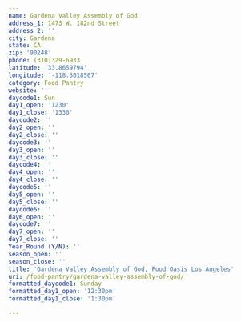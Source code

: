 ```yaml
---
name: Gardena Valley Assembly of God
address_1: 1473 W. 182nd Street
address_2: ''
city: Gardena
state: CA
zip: '90248'
phone: (310)329-6933
latitude: '33.8659794'
longitude: '-118.3018567'
category: Food Pantry
website: ''
daycode1: Sun
day1_open: '1230'
day1_close: '1330'
daycode2: ''
day2_open: ''
day2_close: ''
daycode3: ''
day3_open: ''
day3_close: ''
daycode4: ''
day4_open: ''
day4_close: ''
daycode5: ''
day5_open: ''
day5_close: ''
daycode6: ''
day6_open: ''
daycode7: ''
day7_open: ''
day7_close: ''
Year_Round (Y/N): ''
season_open: ''
season_close: ''
title: 'Gardena Valley Assembly of God, Food Oasis Los Angeles'
uri: /food-pantry/gardena-valley-assembly-of-god/
formatted_daycode1: Sunday
formatted_day1_open: '12:30pm'
formatted_day1_close: '1:30pm'

---
```

